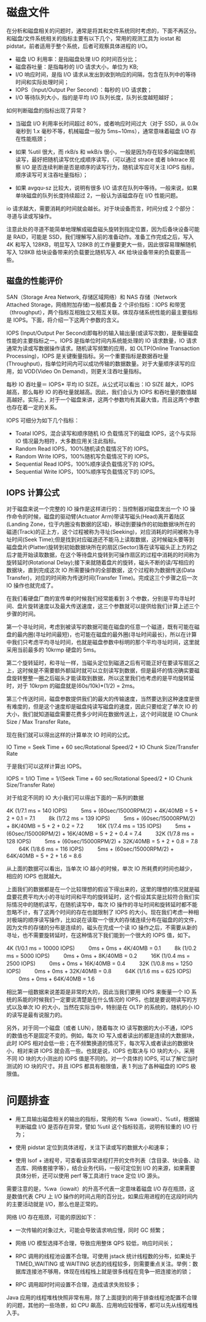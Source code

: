 # 磁盘文件

在分析和磁盘相关的问题时，通常是将其和文件系统同时考虑的，下面不再区分。和磁盘/文件系统相关的指标主要有以下几个，常用的观测工具为 iostat 和 pidstat，前者适用于整个系统，后者可观察具体进程的 I/O。

- 磁盘 I/O 利用率：是指磁盘处理 I/O 的时间百分比；
- 磁盘吞吐量：是指每秒的 I/O 请求大小，单位为 KB;
- I/O 响应时间，是指 I/O 请求从发出到收到响应的间隔，包含在队列中的等待时间和实际处理时间；
- IOPS（Input/Output Per Second）：每秒的 I/O 请求数；
- I/O 等待队列大小，指的是平均 I/O 队列长度，队列长度越短越好；

如何判断磁盘的指标出现了异常？

- 当磁盘 I/O 利用率长时间超过 80%，或者响应时间过大（对于 SSD，从 0.0x 毫秒到 1.x 毫秒不等，机械磁盘一般为 5ms~10ms），通常意味着磁盘 I/O 存在性能瓶颈；

- 如果 %util 很大，而 rkB/s 和 wkB/s 很小，一般是因为存在较多的磁盘随机读写，最好把随机读写优化成顺序读写，（可以通过 strace 或者 blktrace 观察 I/O 是否连续判断是否是顺序的读写行为，随机读写应可关注 IOPS 指标，顺序读写可关注吞吐量指标）；

- 如果 avgqu-sz 比较大，说明有很多 I/O 请求在队列中等待。一般来说，如果单块磁盘的队列长度持续超过 2，一般认为该磁盘存在 I/O 性能问题。

io 请求越大，需要消耗的时间就会越长。对于块设备而言，时间分成 2 个部分：寻道与读或写操作。

注意此处的寻道不能简单地理解成磁盘磁头旋转到指定位置，因为后备块设备可能是 RAID，可能是 SSD，我们理解写入前的准备动作。准备工作完成之后，写入 4K 和写入 128KB，明显写入 128KB 的工作量要更大一些，因此很容易理解随机写入 128KB 给块设备带来的负载要比随机写入 4K 给块设备带来的负载要高一些。

## 磁盘的性能评价

SAN（Storage Area Network, 存储区域网络）和 NAS 存储（Network Attached Storage，网络附加存储)一般都具备 2 个评价指标：IOPS 和带宽（throughput），两个指标互相独立又相互关联。体现存储系统性能的最主要指标是 IOPS。下面，将介绍一下这两个参数的含义。

IOPS (Input/Output Per Second)即每秒的输入输出量(或读写次数)，是衡量磁盘性能的主要指标之一。IOPS 是指单位时间内系统能处理的 IO 请求数量，IO 请求通常为读或写数据操作请求。随机读写频繁的应用，如 OLTP(Online Transaction Processing)，IOPS 是关键衡量指标。另一个重要指标是数据吞吐量(Throughput)，指单位时间内可以成功传输的数据数量。对于大量顺序读写的应用，如 VOD(Video On Demand)，则更关注吞吐量指标。

每秒 IO 吞吐量＝ IOPS\* 平均 IO SIZE。从公式可以看出：IO SIZE 越大，IOPS 越高，那么每秒 IO 的吞吐量就越高。因此，我们会认为 IOPS 和吞吐量的数值越高越好。实际上，对于一个磁盘来讲，这两个参数均有其最大值，而且这两个参数也存在着一定的关系。

IOPS 可细分为如下几个指标：

- Toatal IOPS，混合读写和顺序随机 IO 负载情况下的磁盘 IOPS，这个与实际 IO 情况最为相符，大多数应用关注此指标。
- Random Read IOPS，100%随机读负载情况下的 IOPS。
- Random Write IOPS，100%随机写负载情况下的 IOPS。
- Sequential Read IOPS，100%顺序读负载情况下的 IOPS。
- Sequential Write IOPS，100%顺序写负载情况下的 IOPS。

## IOPS 计算公式

对于磁盘来说一个完整的 IO 操作是这样进行的：当控制器对磁盘发出一个 IO 操作命令的时候，磁盘的驱动臂(Actuator Arm)带读写磁头(Head)离开着陆区(Landing Zone，位于内圈没有数据的区域)，移动到要操作的初始数据块所在的磁道(Track)的正上方，这个过程被称为寻址(Seeking)，对应消耗的时间被称为寻址时间(Seek Time);但是找到对应磁道还不能马上读取数据，这时候磁头要等到磁盘盘片(Platter)旋转到初始数据块所在的扇区(Sector)落在读写磁头正上方的之后才能开始读取数据，在这个等待盘片旋转到可操作扇区的过程中消耗的时间称为旋转延时(Rotational Delay);接下来就随着盘片的旋转，磁头不断的读/写相应的数据块，直到完成这次 IO 所需要操作的全部数据，这个过程称为数据传送(Data Transfer)，对应的时间称为传送时间(Transfer Time)。完成这三个步骤之后一次 IO 操作也就完成了。

在我们看硬盘厂商的宣传单的时候我们经常能看到 3 个参数，分别是平均寻址时间、盘片旋转速度以及最大传送速度，这三个参数就可以提供给我们计算上述三个步骤的时间。

第一个寻址时间，考虑到被读写的数据可能在磁盘的任意一个磁道，既有可能在磁盘的最内圈(寻址时间最短)，也可能在磁盘的最外圈(寻址时间最长)，所以在计算中我们只考虑平均寻址时间，也就是磁盘参数中标明的那个平均寻址时间，这里就采用当前最多的 10krmp 硬盘的 5ms。

第二个旋转延时，和寻址一样，当磁头定位到磁道之后有可能正好在要读写扇区之上，这时候是不需要额外额延时就可以立刻读写到数据，但是最坏的情况确实要磁盘旋转整整一圈之后磁头才能读取到数据，所以这里我们也考虑的是平均旋转延时，对于 10krpm 的磁盘就是(60s/10k)\*(1/2) = 2ms。

第三个传送时间，磁盘参数提供我们的最大的传输速度，当然要达到这种速度是很有难度的，但是这个速度却是磁盘纯读写磁盘的速度，因此只要给定了单次 IO 的大小，我们就知道磁盘需要花费多少时间在数据传送上，这个时间就是 IO Chunk Size / Max Transfer Rate。

现在我们就可以得出这样的计算单次 IO 时间的公式。

IO Time = Seek Time + 60 sec/Rotational Speed/2 + IO Chunk Size/Transfer Rate

于是我们可以这样计算出 IOPS。

IOPS = 1/IO Time = 1/(Seek Time + 60 sec/Rotational Speed/2 + IO Chunk Size/Transfer Rate)

对于给定不同的 IO 大小我们可以得出下面的一系列的数据

4K (1/7.1 ms = 140 IOPS)
　　 5ms + (60sec/15000RPM/2) + 4K/40MB = 5 + 2 + 0.1 = 7.1
　　 8k (1/7.2 ms = 139 IOPS)
　　 5ms + (60sec/15000RPM/2) + 8K/40MB = 5 + 2 + 0.2 = 7.2
　　 16K (1/7.4 ms = 135 IOPS)
　　 5ms + (60sec/15000RPM/2) + 16K/40MB = 5 + 2 + 0.4 = 7.4
　　 32K (1/7.8 ms = 128 IOPS)
　　 5ms + (60sec/15000RPM/2) + 32K/40MB = 5 + 2 + 0.8 = 7.8
　　 64K (1/8.6 ms = 116 IOPS)
　　 5ms + (60sec/15000RPM/2) + 64K/40MB = 5 + 2 + 1.6 = 8.6

从上面的数据可以看出，当单次 IO 越小的时候，单次 IO 所耗费的时间也越少，相应的 IOPS 也就越大。

上面我们的数据都是在一个比较理想的假设下得出来的，这里的理想的情况就是磁盘要花费平均大小的寻址时间和平均的旋转延时，这个假设其实是比较符合我们实际情况中的随机读写，在随机读写中，每次 IO 操作的寻址时间和旋转延时都不能忽略不计，有了这两个时间的存在也就限制了 IOPS 的大小。现在我们考虑一种相对极端的顺序读写操作，比如说在读取一个很大的存储连续分布在磁盘的的文件，因为文件的存储的分布是连续的，磁头在完成一个读 IO 操作之后，不需要从新的寻址，也不需要旋转延时，在这种情况下我们能到一个很大的 IOPS 值，如下。

4K (1/0.1 ms = 10000 IOPS)
　　 0ms + 0ms + 4K/40MB = 0.1
　　 8k (1/0.2 ms = 5000 IOPS)
　　 0ms + 0ms + 8K/40MB = 0.2
　　 16K (1/0.4 ms = 2500 IOPS)
　　 0ms + 0ms + 16K/40MB = 0.4
　　 32K (1/0.8 ms = 1250 IOPS)
　　 0ms + 0ms + 32K/40MB = 0.8
　　 64K (1/1.6 ms = 625 IOPS)
　　 0ms + 0ms + 64K/40MB = 1.6

相比第一组数据来说差距是非常的大的，因此当我们要用 IOPS 来衡量一个 IO 系统的系能的时候我们一定要说清楚是在什么情况的 IOPS，也就是要说明读写的方式以及单次 IO 的大小，当然在实际当中，特别是在 OLTP 的系统的，随机的小 IO 的读写是最有说服力的。

另外，对于同一个磁盘（或者 LUN），随着每次 IO 读写数据的大小不通，IOPS 的数值也不是固定不变的。例如，每次 IO 写入或者读出的都是连续的大数据块，此时 IOPS 相对会低一些；在不频繁换道的情况下，每次写入或者读出的数据块小，相对来讲 IOPS 就会高一些。也就是说，IOPS 也取决与 IO 块的大小，采用不同 IO 块的大小测出的 IOPS 值是不同的。对一个具体的 IOPS, 可以了解它当时测试的 IO 块的尺寸。并且 IOPS 都具有极限值，表 1 列出了各种磁盘的 IOPS 极限值。

# 问题排查

- 用工具输出磁盘相关的输出的指标，常用的有 %wa（iowait）、%util，根据输判断磁盘 I/O 是否存在异常，譬如 %util 这个指标较高，说明有较重的 I/O 行为；

- 使用 pidstat 定位到具体进程，关注下读或写的数据大小和速率；

- 使用 lsof + 进程号，可查看该异常进程打开的文件列表（含目录、块设备、动态库、网络套接字等），结合业务代码，一般可定位到 I/O 的来源，如果需要具体分析，还可以使用 perf 等工具进行 trace 定位 I/O 源头。

需要注意的是，%wa（iowait）的升高不代表一定意味着磁盘 I/O 存在瓶颈，这是数值代表 CPU 上 I/O 操作的时间占用的百分比，如果应用进程的在这段时间内的主要活动就是 I/O，那么也是正常的。

网络 I/O 存在瓶颈，可能的原因如下：

- 一次传输的对象过大，可能会导致请求响应慢，同时 GC 频繁；

- 网络 I/O 模型选择不合理，导致应用整体 QPS 较低，响应时间长；

- RPC 调用的线程池设置不合理。可使用 jstack 统计线程数的分布，如果处于 TIMED_WAITING 或 WAITING 状态的线程较多，则需要重点关注。举例：数据库连接池不够用，体现在线程栈上就是很多线程在竞争一把连接池的锁；

- RPC 调用超时时间设置不合理，造成请求失败较多；

Java 应用的线程堆栈快照非常有用，除了上面提到的用于排查线程池配置不合理的问题，其他的一些场景，如 CPU 飙高、应用响应较慢等，都可以先从线程堆栈入手。

